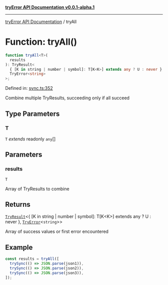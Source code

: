 [**tryError API Documentation v0.0.1-alpha.1**](../index.md)

---

[tryError API Documentation](../index.md) / tryAll

# Function: tryAll()

```ts
function tryAll<T>(
  results
): TryResult<
  { [K in string | number | symbol]: T[K<K>] extends any ? U : never },
  TryError<string>
>;
```

Defined in: [sync.ts:352](https://github.com/oconnorjohnson/try-error/blob/e3ae0308069a4fba073f4543d527ad76373db795/src/sync.ts#L352)

Combine multiple TryResults, succeeding only if all succeed

## Type Parameters

### T

`T` _extends_ readonly `any`[]

## Parameters

### results

`T`

Array of TryResults to combine

## Returns

[`TryResult`](../type-aliases/TryResult.md)\<\{ \[K in string \| number \| symbol\]: T\[K\<K\>\] extends any ? U : never \}, [`TryError`](../interfaces/TryError.md)\<`string`\>\>

Array of success values or first error encountered

## Example

```typescript
const results = tryAll([
  trySync(() => JSON.parse(json1)),
  trySync(() => JSON.parse(json2)),
  trySync(() => JSON.parse(json3)),
]);
```
